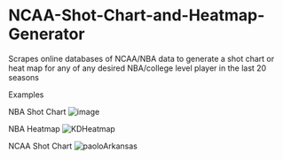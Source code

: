 # NCAA-Shot-Chart-and-Heatmap-Generator
Scrapes online databases of NCAA/NBA data to generate a shot chart or heat map for any of any desired NBA/college level player in the last 20 seasons

Examples

NBA Shot Chart
![image](https://user-images.githubusercontent.com/105010497/188783195-a68fbf0d-abed-4d22-8a7d-b996c508fd76.png)

NBA Heatmap
![KDHeatmap](https://user-images.githubusercontent.com/105010497/188782451-a233c40b-68af-4d63-a9e8-0d98fa2a831e.png)

NCAA Shot Chart
![paoloArkansas](https://user-images.githubusercontent.com/105010497/188783033-0363c7df-b40c-4bc1-b066-ea64cc742af1.png)
